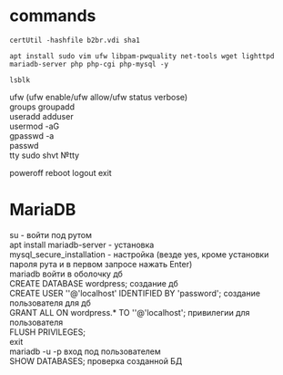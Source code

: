 # commands
  
```
certUtil -hashfile b2br.vdi sha1
```
```
apt install sudo vim ufw libpam-pwquality net-tools wget lighttpd mariadb-server php php-cgi php-mysql -y  
```
```
lsblk
```
ufw (ufw enable/ufw allow/ufw status verbose)  
groups groupadd  
useradd adduser  
usermod -aG <group> <user>  
gpasswd -a <user> <group>  
passwd   
tty sudo shvt №tty  
  
poweroff reboot logout exit  

# MariaDB
su - войти под рутом  
apt install mariadb-server - установка  
mysql_secure_installation - настройка (везде yes, кроме установки пароля рута и в первом запросе нажать Enter)  
mariadb войти в оболочку дб  
CREATE DATABASE wordpress; создание дб  
CREATE USER '<user>'@'localhost' IDENTIFIED BY 'password'; создание пользователя для дб  
GRANT ALL ON wordpress.* TO '<user>'@'localhost'; привилегии для пользователя  
FLUSH PRIVILEGES;  
exit  
mariadb -u <user> -p вход под пользователем  
SHOW DATABASES; проверка созданной БД  
